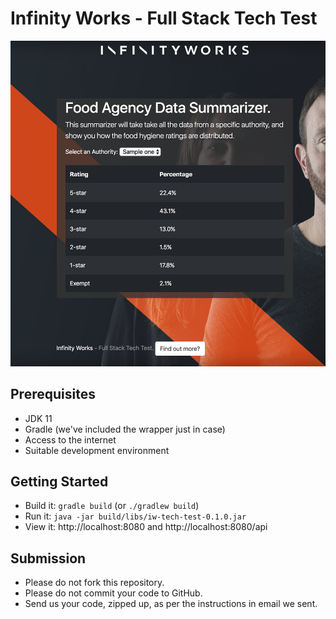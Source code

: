 # Infinity Works - Full Stack Tech Test

![Preview of Frontend](preview.png)

## Prerequisites

* JDK 11
* Gradle (we've included the wrapper just in case)
* Access to the internet
* Suitable development environment

## Getting Started

* Build it: `gradle build` (or `./gradlew build`)
* Run it: `java -jar build/libs/iw-tech-test-0.1.0.jar`
* View it: http://localhost:8080 and http://localhost:8080/api

## Submission

* Please do not fork this repository.
* Please do not commit your code to GitHub.
* Send us your code, zipped up, as per the instructions in email we sent.